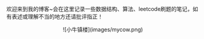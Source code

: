 欢迎来到我的博客~会在这里记录一些数据结构、算法、leetcode刷题的笔记，如有表述或理解不当的地方还请批评指正！

<div align=center>![小牛镇楼](images/mycow.png)
